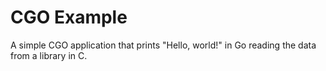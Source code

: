 # CGO Example

A simple CGO application that prints "Hello, world!" in Go reading the data
from a library in C.

